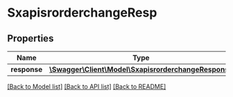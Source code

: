 # SxapisrorderchangeResp

## Properties
Name | Type | Description | Notes
------------ | ------------- | ------------- | -------------
**response** | [**\Swagger\Client\Model\SxapisrorderchangeResponse**](SxapisrorderchangeResponse.md) |  | [optional] 

[[Back to Model list]](../README.md#documentation-for-models) [[Back to API list]](../README.md#documentation-for-api-endpoints) [[Back to README]](../README.md)


